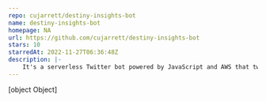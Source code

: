 ```yaml
---
repo: cujarrett/destiny-insights-bot
name: destiny-insights-bot
homepage: NA
url: https://github.com/cujarrett/destiny-insights-bot
stars: 10
starredAt: 2022-11-27T06:36:48Z
description: |-
    It's a serverless Twitter bot powered by JavaScript and AWS that tweets Destiny 2's note worthy items such as mods, high stat armor, or well rolled weapons available for sale.
---
```


[object Object]
